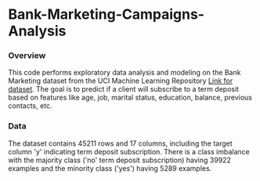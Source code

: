 # Bank-Marketing-Campaigns-Analysis

### Overview
This code performs exploratory data analysis and modeling on the Bank Marketing dataset from the UCI Machine Learning Repository [Link for dataset]([url](http://archive.ics.uci.edu/dataset/222/bank+marketing)). The goal is to predict if a client will subscribe to a term deposit based on features like age, job, marital status, education, balance, previous contacts, etc.

### Data
The dataset contains 45211 rows and 17 columns, including the target column 'y' indicating term deposit subscription. There is a class imbalance with the majority class ('no' term deposit subscription) having 39922 examples and the minority class ('yes') having 5289 examples.

